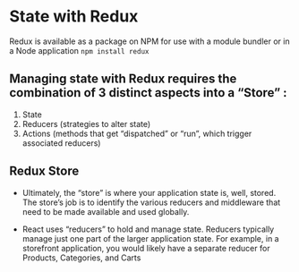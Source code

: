 # State with Redux

Redux is available as a package on NPM for use with a module bundler or in a Node application
`npm install redux`

## Managing state with Redux requires the combination of 3 distinct aspects into a “Store” :

1. State
2. Reducers (strategies to alter state)
3. Actions (methods that get “dispatched” or “run”, which trigger associated reducers)

## Redux Store

- Ultimately, the “store” is where your application state is, well, stored. The store’s job is to identify the various reducers and middleware that need to be made available and used globally.

- React uses “reducers” to hold and manage state. Reducers typically manage just one part of the larger application state. For example, in a storefront application, you would likely have a separate reducer for Products, Categories, and Carts
